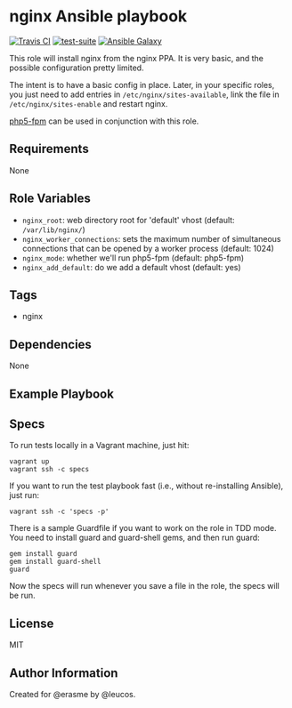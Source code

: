 nginx Ansible playbook
======================

[![Travis
CI](http://img.shields.io/travis/erasme/ansible-nginx.svg?style=flat)](http://travis-ci.org/erasme/ansible-nginx)
[![test-suite](http://img.shields.io/badge/ansible--roles--specs-ansible--nginx-blue.svg?style=flat)](https://github.com/erasme/ansible-roles-specs/tree/master/ansible-nginx/)
[![Ansible
Galaxy](http://img.shields.io/badge/galaxy-erasme.nginx-660198.svg?style=flat)](https://galaxy.ansible.com/list#/roles/2964)

This role will install nginx from the nginx PPA. It is very basic, and the
possible configuration pretty limited.

The intent is to have a basic config in place. Later, in your specific roles,
you just need to add entries in `/etc/nginx/sites-available`, link the file in
`/etc/nginx/sites-enable` and restart nginx.

[php5-fpm](https://github.com/erasme/ansible-php5-fpm) can be used in conjunction with this role.

Requirements
------------

None

Role Variables
--------------

  - `nginx_root`: web directory root for 'default' vhost (default: `/var/lib/nginx/`)
  - `nginx_worker_connections`: sets the maximum number of simultaneous connections that can be opened by a worker process (default: 1024)
  - `nginx_mode`: whether we'll run php5-fpm (default: php5-fpm)
  - `nginx_add_default`: do we add a default vhost (default: yes)

Tags
----

  - nginx

Dependencies
------------

None

Example Playbook
----------------

Specs
-----

To run tests locally in a Vagrant machine, just hit:

    vagrant up
    vagrant ssh -c specs

If you want to run the test playbook fast (i.e., without re-installing Ansible),
just run:

    vagrant ssh -c 'specs -p'

There is a sample Guardfile if you want to work on the role in TDD mode. You need to install guard and guard-shell gems, and then run guard:

    gem install guard
    gem install guard-shell
    guard

Now the specs will run whenever you save a file in the role, the specs will be run.

License
-------

MIT

Author Information
------------------

Created for @erasme by @leucos.

